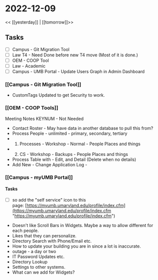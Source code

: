 # 2022-12-09
<< [[yesterday]] | [[tomorrow]]>>
## Tasks
- [ ] Campus - Git Migration Tool
- [ ] Law T4 - Need Done before new T4 move (Most of it is done.)
- [ ] OEM - COOP Tool
- [ ] Law - Academic
- [ ] Campus - UMB Portal - Update Users Graph in Admin Dashboard

### [[Campus - Git Migration Tool]]
- CustomTags Updated to get Security to work.

### [[OEM - COOP Tools]]
Meeting Notes
KEYNUM - Not Needed

- Contact Roster - May have data in another database to pull this from?
- Process People - unlimited - primary, secondary, tertiary
- 1. Processes - Workshop -  Normal - People Places and things 
- 2. CS - Workshop -  Backups - People Places and things
- Process Table with - Edit, and Detail (Delete when no details)
- Add New - Change Application Log - 


### [[Campus - myUMB Portal]]
#### Tasks
- [ ] so add the "self service" icon to this page: [https://myumb.umaryland.edu/profile/index.cfm](https://myumb.umaryland.edu/profile/index.cfm "https://myumb.umaryland.edu/profile/index.cfm")


- Doesn't like Scroll Bars in Widgets.  Maybe a way to allow different for each people.
- Likes that they can personalize.
- Directory Search with Phone/Email etc.
- How to update your building you are in since a lot is inaccurate.
- outage - a day or two
- IT Password Updates etc.
- Directory Lookup 
- Settings to other systems.
- What can we add for Widgets?
